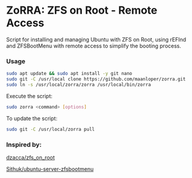 # ZoRRA: ZFS on Root - Remote Access
Script for installing and managing Ubuntu with ZFS on Root, using rEFInd and ZFSBootMenu with remote access to simplify the booting process.

### Usage
```bash
sudo apt update && sudo apt install -y git nano
sudo git -C /usr/local clone https://github.com/maanloper/zorra.git
sudo ln -s /usr/local/zorra/zorra /usr/local/bin/zorra
```

Execute the script:
```bash
sudo zorra <command> [options]
```

To update the script:
```bash
sudo git -C /usr/local/zorra pull
```

### Inspired by:
[dzacca/zfs_on_root](https://github.com/dzacca/zfs_on_root)

[Sithuk/ubuntu-server-zfsbootmenu](https://github.com/Sithuk/ubuntu-server-zfsbootmenu)
